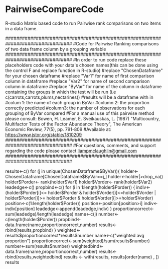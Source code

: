 # PairwiseCompareCode
R-studio Matrix based code to run Pairwise rank comparisons on two items in a data frame.

################################################################################
#Code for Pairwise Ranking comparisons of two data frame column by a grouping variable 
################################################################################
#In order to run code replace these placeholders code with your data's chosen names(this can be done using the control F and replace function in R-studio)
#replace "ChosenDataframe" for your chosen dataframe
#replace "Var1" for name of first comparison column in dataframe
#replace "Var2" for name of second comparison column in dataframe
#replace "ByVar" for name of the column in dataframe containing the groups in which the test will be run (i.e c(carrots,carrots,plums,nectarines))
#results will be a dataframe with in 
#colum 1: the name of each group in ByVar
#column 2: the proportion correctly predicted
#column3: the number of observations for each grouping of ByVar compared
#For a manual use of this pairwise method please consult: Bowen, H. Leamer, E. Sveikauskas, L. (1987) "Multicountry, Multifactor Tests of the Factor Abundance Theory", The American Economic Review, 77(5), pp. 791-809
#Available at: https://www.jstor.org/stable/1810209
################################################################################
#For questions, comments, and support regarding the code please contact liampmclaughlin@gmail.com
################################################################################

results<-c()
for (j in unique(ChosenDataframe$ByVar)){
  holder<-ChosenDataframe[ChosenDataframe$ByVar==j,]
  holder<-holder|>drop_na()
  holder$Porder<- rank(holder$Var1)
  holder$Vorder<- rank(holder$Var2)
  leadedge<-c()
  propbind<-c()
  for (i in 1:length(holder$Porder)) {
    indiv<-(holder$Porder[i]<= holder$Porder & holder$Vorder[i]<=holder$Vorder | holder$Porder[i]>= holder$Porder &  holder$Vorder[i]>=holder$Vorder)
    position<-c(1:length(holder$Porder))
    position<-position[position>i]
    indiv<-indiv[position]
    leadedge<-append(leadedge,indiv)
  }
  proportioncorrect<-sum(leadedge)/length(leadedge)
  name<-c(j)
  number<-c(length(holder$Porder))
  propbind<-data.frame(name,proportioncorrect,number)
  results<-rbind(results,propbind)
}
weighted<-results$proportioncorrect*results$number
name<-c("weighted avg proportion")
proportioncorrect<-sum(weighted)/sum(results$number)
number<-sum(results$number)
weightedbind<-data.frame(name,proportioncorrect,number)
results<-rbind(results,weightedbind)
results <- with(results,  results[order(name) , ])
results
